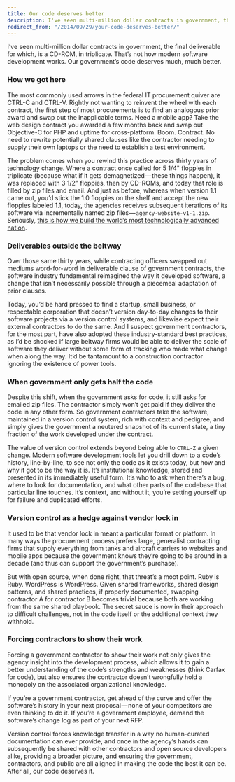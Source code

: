 ```yaml
---
title: Our code deserves better
description: I've seen multi-million dollar contracts in government, the final deliverable for which, is a CD-ROM, in triplicate. That's not how modern software development works, and our code deserves better.
redirect_from: "/2014/09/29/your-code-deserves-better/"
---
```


I’ve seen multi-million dollar contracts in government, the final deliverable for which, is a CD-ROM, in triplicate. That’s not how modern software development works. Our government’s code deserves much, much better.

### How we got here

The most commonly used arrows in the federal IT procurement quiver are CTRL-C and CTRL-V. Rightly not wanting to reinvent the wheel with each contract, the first step of most procurements is to find an analogous prior award and swap out the inapplicable terms. Need a mobile app? Take the web design contract you awarded a few months back and swap out Objective-C for PHP and uptime for cross-platform. Boom. Contract. No need to rewrite potentially shared clauses like the contractor needing to supply their own laptops or the need to establish a test environment.

The problem comes when you rewind this practice across thirty years of technology change. Where a contract once called for 5 1/4" floppies in triplicate (because what if it gets demagnetized — these things happen), it was replaced with 3 1/2" floppies, then by CD-ROMs, and today that role is filled by zip files and email. And just as before, whereas when version 1.1 came out, you’d stick the 1.0 floppies on the shelf and accept the new floppies labeled 1.1, today, the agencies receives subsequent iterations of its software via incrementally named zip files — `agency-website-v1-1.zip`. Seriously, [this is how we build the world’s most technologically advanced nation](https://www.fbo.gov/index?s=opportunity&mode=form&id=7d564eb4ea5e4b763a48eb21bf5f3766&tab=core&_cview=0).

### Deliverables outside the beltway

Over those same thirty years, while contracting officers swapped out mediums word-for-word in deliverable clause of government contracts, the software industry fundamental reimagined the way it developed software, a change that isn’t necessarily possible through a piecemeal adaptation of prior clauses.

Today, you’d be hard pressed to find a startup, small business, or respectable corporation that doesn’t version day-to-day changes to their software projects via a version control systems, and likewise expect their external contractors to do the same. And I suspect government contractors, for the most part, have also adopted these industry-standard best practices, as I’d be shocked if large beltway firms would be able to deliver the scale of software they deliver without some form of tracking who made what change when along the way. It’d be tantamount to a construction contractor ignoring the existence of power tools.

### When government only gets half the code

Despite this shift, when the government asks for code, it still asks for emailed zip files. The contractor simply won’t get paid if they deliver the code in any other form. So government contractors take the software, maintained in a version control system, rich with context and pedigree, and simply gives the government a neutered snapshot of its current state, a tiny fraction of the work developed under the contract.

The value of version control extends beyond being able to `CTRL-Z` a given change. Modern software development tools let you drill down to a code’s history, line-by-line, to see not only the code as it exists today, but how and why it got to be the way it is. It’s institutional knowledge, stored and presented in its immediately useful form. It’s who to ask when there’s a bug, where to look for documentation, and what other parts of the codebase that particular line touches. It’s context, and without it, you’re setting yourself up for failure and duplicated efforts.

### Version control as a hedge against vendor lock in

It used to be that vendor lock in meant a particular format or platform. In many ways the procurement process prefers large, generalist contracting firms that supply everything from tanks and aircraft carriers to websites and mobile apps because the government knows they’re going to be around in a decade (and thus can support the government’s purchase).

But with open source, when done right, that threat’s a moot point. Ruby is Ruby. WordPress is WordPress. Given shared frameworks, shared design patterns, and shared practices, if properly documented, swapping contractor A for contractor B becomes trivial because both are working from the same shared playbook. The secret sauce is now in their approach to difficult challenges, not in the code itself or the additional context they withhold.

### Forcing contractors to show their work

Forcing a government contractor to show their work not only gives the agency insight into the development process, which allows it to gain a better understanding of the code’s strengths and weaknesses (think Carfax for code), but also ensures the contractor doesn’t wrongfully hold a monopoly on the associated organizational knowledge.

If you’re a government contractor, get ahead of the curve and offer the software’s history in your next proposal — none of your competitors are even thinking to do it. If you’re a government employee, demand the software’s change log as part of your next RFP.

Version control forces knowledge transfer in a way no human-curated documentation can ever provide, and once in the agency’s hands can subsequently be shared with other contractors and open source developers alike, providing a broader picture, and ensuring the government, contractors, and public are all aligned in making the code the best it can be. After all, our code deserves it.
